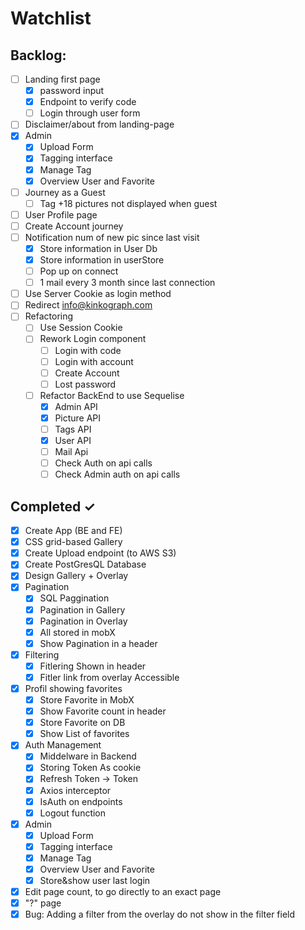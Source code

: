 # Watchlist

## Backlog:
- [ ] Landing first page
  - [x] password input
  - [x] Endpoint to verify code
  - [ ] Login through user form
- [ ] Disclaimer/about from landing-page
- [x] Admin
  - [x] Upload Form
  - [x] Tagging interface
  - [x] Manage Tag
  - [x] Overview User and Favorite
- [ ] Journey as a Guest
  - [ ] Tag +18 pictures not displayed when guest
- [ ] User Profile page
- [ ] Create Account journey
- [ ] Notification num of new pic since last visit
  - [x] Store information in User Db
  - [x] Store information in userStore
  - [ ] Pop up on connect
  - [ ] 1 mail every 3 month since last connection
- [ ] Use Server Cookie as login method
- [ ] Redirect info@kinkograph.com
- [ ] Refactoring
  - [ ] Use Session Cookie
  - [ ] Rework Login component
    - [ ] Login with code
    - [ ] Login with account
    - [ ] Create Account
    - [ ] Lost password
  - [ ] Refactor BackEnd to use Sequelise
    - [x] Admin API
    - [x] Picture API
    - [ ] Tags API
    - [x] User API
    - [ ] Mail Api
    - [ ] Check Auth on api calls
    - [ ] Check Admin auth on api calls
  
## Completed ✓

- [x] Create App (BE and FE)
- [x] CSS grid-based Gallery 
- [x] Create Upload endpoint (to AWS S3)
- [x] Create PostGresQL Database 
- [x] Design Gallery + Overlay
- [x] Pagination 
  - [x] SQL Paggination
  - [x] Pagination in Gallery
  - [x] Pagination in Overlay
  - [x] All stored in mobX
  - [x] Show Pagination in a header
- [x] Filtering
  - [x] Fitlering Shown in header
  - [x] Fitler link from overlay Accessible
- [x] Profil showing favorites
  - [x] Store Favorite in MobX
  - [x] Show Favorite count in header
  - [x] Store Favorite on DB
  - [x] Show List of favorites 
- [x] Auth Management 
  - [x] Middelware in Backend
  - [x] Storing Token As cookie
  - [x] Refresh Token -> Token
  - [x] Axios interceptor
  - [x] IsAuth on endpoints
  - [x] Logout function
- [x] Admin
  - [x] Upload Form
  - [x] Tagging interface
  - [x] Manage Tag
  - [x] Overview User and Favorite
  - [x] Store&show user last login
- [x] Edit page count, to go directly to an exact page
- [x] "?" page
- [x] Bug: Adding a filter from the overlay do not show in the filter field